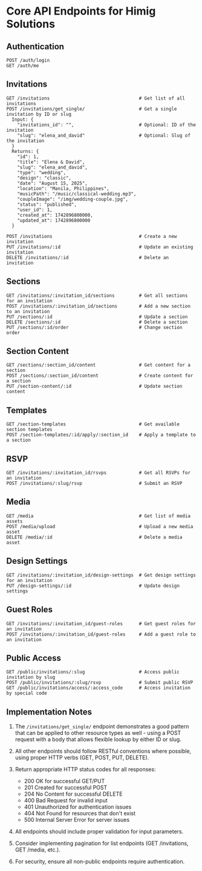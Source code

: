 # Core API Endpoints for Himig Solutions

## Authentication
```
POST /auth/login
GET /auth/me
```

## Invitations
```
GET /invitations                                 # Get list of all invitations
POST /invitations/get_single/                    # Get a single invitation by ID or slug
  Input: {
    "invitations_id": "",                        # Optional: ID of the invitation
    "slug": "elena_and_david"                    # Optional: Slug of the invitation
  }
  Returns: {
    "id": 1,
    "title": "Elena & David",
    "slug": "elena_and_david",
    "type": "wedding",
    "design": "classic",
    "date": "August 15, 2025",
    "location": "Manila, Philippines",
    "musicPath": "/music/classical-wedding.mp3",
    "coupleImage": "/img/wedding-couple.jpg",
    "status": "published",
    "user_id": 1,
    "created_at": 1742896800000,
    "updated_at": 1742896800000
  }

POST /invitations                                # Create a new invitation
PUT /invitations/:id                             # Update an existing invitation
DELETE /invitations/:id                          # Delete an invitation
```

## Sections
```
GET /invitations/:invitation_id/sections         # Get all sections for an invitation
POST /invitations/:invitation_id/sections        # Add a new section to an invitation
PUT /sections/:id                                # Update a section
DELETE /sections/:id                             # Delete a section
PUT /sections/:id/order                          # Change section order
```

## Section Content
```
GET /sections/:section_id/content                # Get content for a section
POST /sections/:section_id/content               # Create content for a section
PUT /section-content/:id                         # Update section content
```

## Templates
```
GET /section-templates                           # Get available section templates
POST /section-templates/:id/apply/:section_id    # Apply a template to a section
```

## RSVP
```
GET /invitations/:invitation_id/rsvps            # Get all RSVPs for an invitation
POST /invitations/:slug/rsvp                     # Submit an RSVP
```

## Media
```
GET /media                                       # Get list of media assets
POST /media/upload                               # Upload a new media asset
DELETE /media/:id                                # Delete a media asset
```

## Design Settings
```
GET /invitations/:invitation_id/design-settings  # Get design settings for an invitation
PUT /design-settings/:id                         # Update design settings
```

## Guest Roles
```
GET /invitations/:invitation_id/guest-roles      # Get guest roles for an invitation
POST /invitations/:invitation_id/guest-roles     # Add a guest role to an invitation
```

## Public Access
```
GET /public/invitations/:slug                    # Access public invitation by slug
POST /public/invitations/:slug/rsvp              # Submit public RSVP
GET /public/invitations/access/:access_code      # Access invitation by special code
```

## Implementation Notes

1. The `/invitations/get_single/` endpoint demonstrates a good pattern that can be applied to other resource types as well - using a POST request with a body that allows flexible lookup by either ID or slug.

2. All other endpoints should follow RESTful conventions where possible, using proper HTTP verbs (GET, POST, PUT, DELETE).

3. Return appropriate HTTP status codes for all responses:
   - 200 OK for successful GET/PUT
   - 201 Created for successful POST
   - 204 No Content for successful DELETE
   - 400 Bad Request for invalid input
   - 401 Unauthorized for authentication issues
   - 404 Not Found for resources that don't exist
   - 500 Internal Server Error for server issues

4. All endpoints should include proper validation for input parameters.

5. Consider implementing pagination for list endpoints (GET /invitations, GET /media, etc.).

6. For security, ensure all non-public endpoints require authentication.